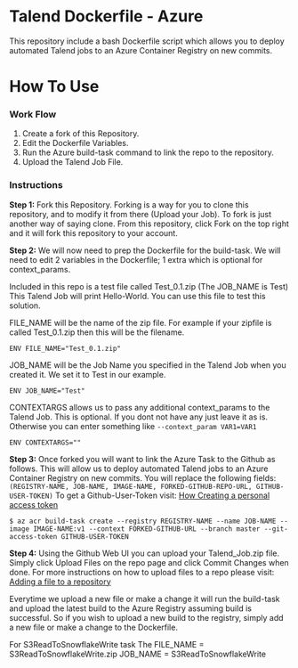 # Talend Dockerfile - Azure

This repository include a bash Dockerfile script which allows you to deploy automated Talend jobs to an Azure Container Registry on new commits.

# How To Use

### Work Flow
1. Create a fork of this Repository.
2. Edit the Dockerfile Variables.
3. Run the Azure build-task command to link the repo to the repository.
4. Upload the Talend Job File.

### Instructions

**Step 1:** Fork this Repository. Forking is a way for you to clone this repository, and to modify it from there (Upload your Job). To fork is just another way of saying clone. From this repository, click Fork on the top right and it will fork this repository to your account. 

**Step 2:** We will now need to prep the Dockerfile for the build-task. We will need to edit 2 variables in the Dockerfile; 1 extra which is optional for context_params.

Included in this repo is a test file called Test_0.1.zip (The JOB_NAME is Test) This Talend Job will print Hello-World. You can use this file to test this solution.

FILE_NAME will be the name of the zip file. For example if your zipfile is called Test_0.1.zip then this will be the filename. 

    ENV FILE_NAME="Test_0.1.zip"
    
JOB_NAME will be the Job Name you specified in the Talend Job when you created it. We set it to Test in our example.
    
    ENV JOB_NAME="Test"
    
CONTEXTARGS allows us to pass any additional context_params to the Talend Job. This is optional. If you dont not have any just leave it as is. Otherwise you can enter something like `--context_param VAR1=VAR1`
    
    ENV CONTEXTARGS=""

**Step 3:** Once forked you will want to link the Azure Task to the Github as follows. This will allow us to deploy automated Talend jobs to an Azure Container Registry on new commits. You will replace the following fields: `(REGISTRY-NAME, JOB-NAME, IMAGE-NAME, FORKED-GITHUB-REPO-URL, GITHUB-USER-TOKEN)` To get a Github-User-Token visit: [How Creating a personal access token](https://help.github.com/articles/creating-a-personal-access-token-for-the-command-line/)

    $ az acr build-task create --registry REGISTRY-NAME --name JOB-NAME --image IMAGE-NAME:v1 --context FORKED-GITHUB-URL --branch master --git-access-token GITHUB-USER-TOKEN
    
**Step 4:** Using the Github Web UI you can upload your Talend_Job.zip file. Simply click Upload Files on the repo page and click Commit Changes when done. For more instructions on how to upload files to a repo please visit: [Adding a file to a repository
](https://help.github.com/articles/adding-a-file-to-a-repository/)

Everytime we upload a new file or make a change it will run the build-task and upload the latest build to the Azure Registry assuming build is successful. So if you wish to upload a new build to the registry, simply add a new file or make a change to the Dockerfile.


For S3ReadToSnowflakeWrite task The FILE_NAME = S3ReadToSnowflakeWrite.zip JOB_NAME = S3ReadToSnowflakeWrite
